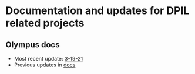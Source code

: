 # Documentation and updates for DPIL related projects

## Olympus docs
* Most recent update: [3-19-21](https://github.com/peterbayerle/dpil_docs/blob/main/olympus_docs/3-19-21.md)
* Previous updates in [docs](https://github.com/peterbayerle/dpil_docs/tree/main/olympus_docs)